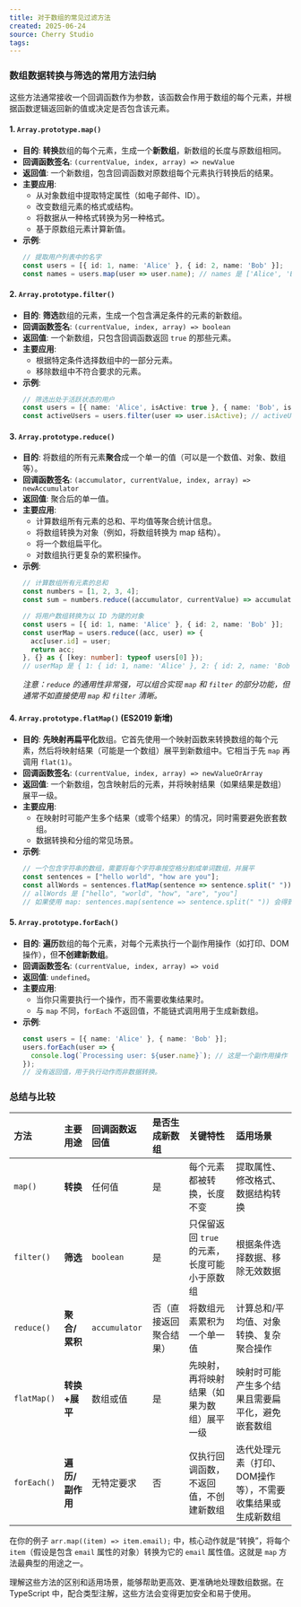 ```yaml
---
title: 对于数组的常见过滤方法
created: 2025-06-24
source: Cherry Studio
tags: 
---
```

### 数组数据转换与筛选的常用方法归纳

这些方法通常接收一个回调函数作为参数，该函数会作用于数组的每个元素，并根据函数逻辑返回新的值或决定是否包含该元素。

#### 1. `Array.prototype.map()`

*   **目的**: **转换**数组的每个元素，生成一个**新数组**，新数组的长度与原数组相同。
*   **回调函数签名**: `(currentValue, index, array) => newValue`
*   **返回值**: 一个新数组，包含回调函数对原数组每个元素执行转换后的结果。
*   **主要应用**:
    *   从对象数组中提取特定属性（如电子邮件、ID）。
    *   改变数组元素的格式或结构。
    *   将数据从一种格式转换为另一种格式。
    *   基于原数组元素计算新值。
*   **示例**:
    ```typescript
    // 提取用户列表中的名字
    const users = [{ id: 1, name: 'Alice' }, { id: 2, name: 'Bob' }];
    const names = users.map(user => user.name); // names 是 ['Alice', 'Bob']
    ```

#### 2. `Array.prototype.filter()`

*   **目的**: **筛选**数组的元素，生成一个包含满足条件的元素的新数组。
*   **回调函数签名**: `(currentValue, index, array) => boolean`
*   **返回值**: 一个新数组，只包含回调函数返回 `true` 的那些元素。
*   **主要应用**:
    *   根据特定条件选择数组中的一部分元素。
    *   移除数组中不符合要求的元素。
*   **示例**:
    ```typescript
    // 筛选出处于活跃状态的用户
    const users = [{ name: 'Alice', isActive: true }, { name: 'Bob', isActive: false }];
    const activeUsers = users.filter(user => user.isActive); // activeUsers 是 [{ name: 'Alice', isActive: true }]
    ```

#### 3. `Array.prototype.reduce()`

*   **目的**: 将数组的所有元素**聚合**成一个单一的值（可以是一个数值、对象、数组等）。
*   **回调函数签名**: `(accumulator, currentValue, index, array) => newAccumulator`
*   **返回值**: 聚合后的单一值。
*   **主要应用**:
    *   计算数组所有元素的总和、平均值等聚合统计信息。
    *   将数组转换为对象（例如，将数组转换为 map 结构）。
    *   将一个数组扁平化。
    *   对数组执行更复杂的累积操作。
*   **示例**:
    ```typescript
    // 计算数组所有元素的总和
    const numbers = [1, 2, 3, 4];
    const sum = numbers.reduce((accumulator, currentValue) => accumulator + currentValue, 0); // sum 是 10

    // 将用户数组转换为以 ID 为键的对象
    const users = [{ id: 1, name: 'Alice' }, { id: 2, name: 'Bob' }];
    const userMap = users.reduce((acc, user) => {
      acc[user.id] = user;
      return acc;
    }, {} as { [key: number]: typeof users[0] });
    // userMap 是 { 1: { id: 1, name: 'Alice' }, 2: { id: 2, name: 'Bob' } }
    ```
    *注意：`reduce` 的通用性非常强，可以组合实现 `map` 和 `filter` 的部分功能，但通常不如直接使用 `map` 和 `filter` 清晰。*

#### 4. `Array.prototype.flatMap()` (ES2019 新增)

*   **目的**: **先映射再扁平化**数组。它首先使用一个映射函数来转换数组的每个元素，然后将映射结果（可能是一个数组）展平到新数组中。它相当于先 `map` 再调用 `flat(1)`。
*   **回调函数签名**: `(currentValue, index, array) => newValueOrArray`
*   **返回值**: 一个新数组，包含映射后的元素，并将映射结果（如果结果是数组）展平一级。
*   **主要应用**:
    *   在映射时可能产生多个结果（或零个结果）的情况，同时需要避免嵌套数组。
    *   数据转换和分组的常见场景。
*   **示例**:
    ```typescript
    // 一个包含字符串的数组，需要将每个字符串按空格分割成单词数组，并展平
    const sentences = ["hello world", "how are you"];
    const allWords = sentences.flatMap(sentence => sentence.split(" "));
    // allWords 是 ["hello", "world", "how", "are", "you"]
    // 如果使用 map: sentences.map(sentence => sentence.split(" ")) 会得到 [["hello", "world"], ["how", "are", "you"]]
    ```

#### 5. `Array.prototype.forEach()`

*   **目的**: **遍历**数组的每个元素，对每个元素执行一个副作用操作（如打印、DOM 操作），但**不创建新数组**。
*   **回调函数签名**: `(currentValue, index, array) => void`
*   **返回值**: `undefined`。
*   **主要应用**:
    *   当你只需要执行一个操作，而不需要收集结果时。
    *   与 `map` 不同，`forEach` 不返回值，不能链式调用用于生成新数组。
*   **示例**:
    ```typescript
    const users = [{ name: 'Alice' }, { name: 'Bob' }];
    users.forEach(user => {
      console.log(`Processing user: ${user.name}`); // 这是一个副作用操作
    });
    // 没有返回值，用于执行动作而非数据转换。
    ```

### 总结与比较

| 方法                 | 主要用途      | 回调函数返回值 | 是否生成新数组 | 关键特性                                     | 适用场景                                                                 |
| :------------------- | :------------ | :------------ | :------------ | :------------------------------------------- | :----------------------------------------------------------------------- |
| `map()`              | **转换**      | 任何值        | 是            | 每个元素都被转换，长度不变                   | 提取属性、修改格式、数据结构转换                                         |
| `filter()`           | **筛选**      | `boolean`     | 是            | 只保留返回 `true` 的元素，长度可能小于原数组 | 根据条件选择数据、移除无效数据                                           |
| `reduce()`           | **聚合/累积** | `accumulator` | 否（直接返回聚合结果） | 将数组元素累积为一个单一值                   | 计算总和/平均值、对象转换、复杂聚合操作                                  |
| `flatMap()`          | **转换+展平** | 数组或值      | 是            | 先映射，再将映射结果（如果为数组）展平一级   | 映射时可能产生多个结果且需要扁平化，避免嵌套数组                           |
| `forEach()`          | **遍历/副作用** | 无特定要求    | 否            | 仅执行回调函数，不返回值，不创建新数组       | 迭代处理元素（打印、DOM操作等），不需要收集结果或生成新数组                |

在你的例子 `arr.map((item) => item.email);` 中，核心动作就是“转换”，将每个 `item`（假设是包含 `email` 属性的对象）转换为它的 `email` 属性值。这就是 `map` 方法最典型的用途之一。

理解这些方法的区别和适用场景，能够帮助更高效、更准确地处理数组数据。在 TypeScript 中，配合类型注解，这些方法会变得更加安全和易于使用。

